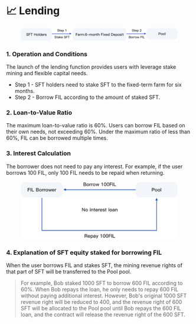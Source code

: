 # 📈 Lending

<figure><img src="../.gitbook/assets/5 (1).png" alt=""><figcaption></figcaption></figure>

### 1. Operation and Conditions

The launch of the lending function provides users with leverage stake mining and flexible capital needs.

* Step 1 - SFT holders need to stake SFT to the fixed-term farm for six months.
* Step 2 - Borrow FIL according to the amount of staked SFT.

### 2. Loan-to-Value Ratio

The maximum loan-to-value ratio is 60%. Users can borrow FIL based on their own needs, not exceeding 60%. Under the maximum ratio of less than 60%, FIL can be borrowed multiple times.

### 3. Interest Calculation

The borrower does not need to pay any interest. For example, if the user borrows 100 FIL, only 100 FIL needs to be repaid when returning.

<figure><img src="../.gitbook/assets/6.png" alt="" width="563"><figcaption></figcaption></figure>

### 4. Explanation of SFT equity staked for borrowing FIL

When the user borrows FIL and stakes SFT, the mining revenue rights of that part of SFT will be transferred to the Pool pool.&#x20;

> For example, Bob staked 1000 SFT to borrow 600 FIL according to 60%. When Bob repays the loan, he only needs to repay 600 FIL without paying additional interest. However, Bob's original 1000 SFT revenue right will be reduced to 400, and the revenue right of 600 SFT will be allocated to the Pool pool until Bob repays the 600 FIL loan, and the contract will release the revenue right of the 600 SFT.
